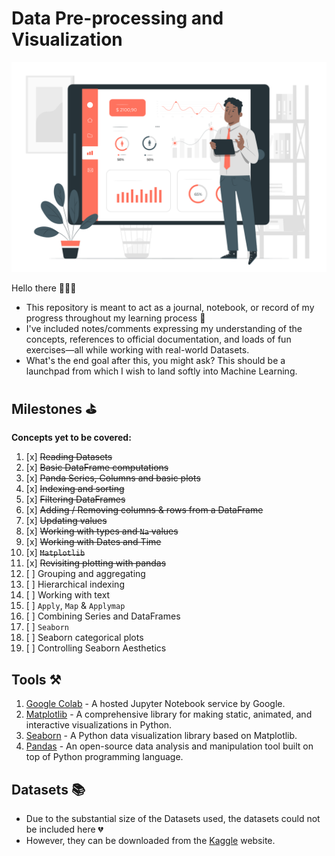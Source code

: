 # Data Pre-processing and Visualization

<p align="center">
  <img src='pics/data.svg'  width='700'/>
</p>

Hello there 👋👋👋
+ This repository is meant to act as a journal, notebook, or record of my progress throughout my learning process 📓 
+ I've included notes/comments expressing my understanding of the concepts, references to official documentation, and loads of fun exercises—all while working with real-world Datasets.  
+ What's the end goal after this, you might ask? This should be a launchpad from which I wish to land softly into Machine Learning.

## Milestones ⛳
**Concepts yet to be covered:**  
1. [x] ~~Reading Datasets~~
2. [x] ~~Basic DataFrame computations~~
3. [x] ~~Panda Series, Columns and basic plots~~
4. [x] ~~Indexing and sorting~~
5. [x] ~~Filtering DataFrames~~
6. [x] ~~Adding / Removing columns & rows from a DataFrame~~
7. [x] ~~Updating values~~
8. [x] ~~Working with types and `Na` values~~
9. [x] ~~Working with Dates and Time~~
10. [x] ~~`Matplotlib`~~
11. [x] ~~Revisiting plotting with pandas~~
12. [ ] Grouping and aggregating
13. [ ] Hierarchical indexing
14. [ ] Working with text
15. [ ] `Apply`, `Map` & `Applymap`
16. [ ] Combining Series and DataFrames
17. [ ] `Seaborn`
18. [ ] Seaborn categorical plots
19. [ ] Controlling Seaborn Aesthetics

## Tools ⚒
1. [Google Colab](https://colab.google/) - A hosted Jupyter Notebook service by Google.
2. [Matplotlib](https://matplotlib.org/) - A comprehensive library for making static, animated, and interactive visualizations in Python.
3. [Seaborn](https://seaborn.pydata.org/) - A Python data visualization library based on Matplotlib.
4. [Pandas](https://pandas.pydata.org/docs/index.html) - An open-source data analysis and manipulation tool built on top of Python programming language.


## Datasets 📚
+ Due to the substantial size of the Datasets used, the datasets could not be included here 💔
+ However, they can be downloaded from the [Kaggle](https://www.kaggle.com/datasets) website.
